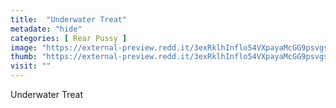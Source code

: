```yaml
---
title:  "Underwater Treat"
metadate: "hide"
categories: [ Rear Pussy ]
image: "https://external-preview.redd.it/3exRklhInflo54VXpayaMcGG9psvgs_9NbUztRhJnAM.jpg?auto=webp&s=f91634e9b7dac352837d6b82ff55b347dbb59406"
thumb: "https://external-preview.redd.it/3exRklhInflo54VXpayaMcGG9psvgs_9NbUztRhJnAM.jpg?width=1080&crop=smart&auto=webp&s=03ebeac76b0c9e71e5239e07b9aec924040e86c4"
visit: ""
---
```

Underwater Treat

